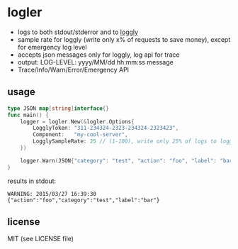 # logler

- logs to both stdout/stderror and to [loggly](http://www.loggly.com)
- sample rate for loggly (write only x% of requests to save money), except for emergency log level
- accepts json messages only for loggly, log api for trace
- output: LOG-LEVEL: yyyy/MM/dd hh:mm:ss message
- Trace/Info/Warn/Error/Emergency API

## usage

```go
type JSON map[string]interface{}
func main() {
	logger = logler.New(&logler.Options{
		LogglyToken: "311-234324-2323-234324-2323423",
		Component:   "my-cool-server",
		LogglySampleRate: 25 // (1-100), write only 25% of logs to loggly
	})

	logger.Warn(JSON{"category": "test", "action": "foo", "label": "bar"})
}

```
results in stdout:
```shell
WARNING: 2015/03/27 16:39:30 {"action":"foo","category":"test","label":"bar"}
```

## license
MIT (see LICENSE file)